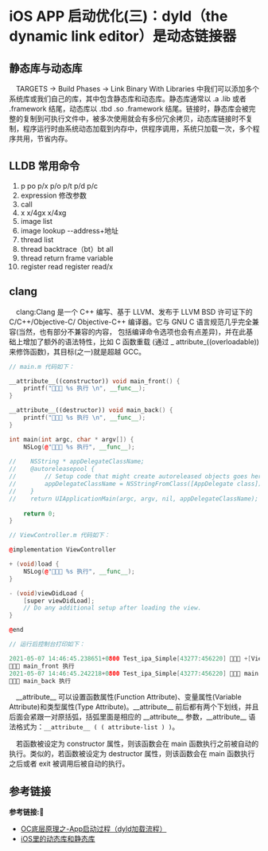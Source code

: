 # iOS APP 启动优化(三)：dyld（the dynamic link editor）是动态链接器


## 静态库与动态库

&emsp;TARGETS -> Build Phases -> Link Binary With Libraries 中我们可以添加多个系统库或我们自己的库，其中包含静态库和动态库。静态库通常以 .a .lib 或者 .framework 结尾，动态库以 .tbd .so .framework 结尾。链接时，静态库会被完整的复制到可执行文件中，被多次使用就会有多份冗余拷贝，动态库链接时不复制，程序运行时由系统动态加载到内存中，供程序调用，系统只加载一次，多个程序共用，节省内存。

## LLDB 常用命令

1. p po p/x p/o p/t p/d p/c
2. expression 修改参数
3. call 
4. x x/4gx x/4xg
5. image list
6. image lookup --address+地址
7. thread list
8. thread backtrace（bt）bt all
9. thread return frame variable
10. register read register read/x

## clang 

&emsp;clang:Clang 是一个 C++ 编写、基于 LLVM、发布于 LLVM BSD 许可证下的 C/C++/Objective-C/ Objective-C++ 编译器。它与 GNU C 语言规范几乎完全兼容(当然，也有部分不兼容的内容， 包括编译命令选项也会有点差异)，并在此基础上增加了额外的语法特性，比如 C 函数重载 (通过 \_ attribute_((overloadable)) 来修饰函数)，其目标(之一)就是超越 GCC。

```c++
// main.m 代码如下：

__attribute__((constructor)) void main_front() {
    printf("🦁🦁🦁 %s 执行 \n", __func__);
}

__attribute__((destructor)) void main_back() {
    printf("🦁🦁🦁 %s 执行 \n", __func__);
}

int main(int argc, char * argv[]) {
    NSLog(@"🦁🦁🦁 %s 执行", __func__);
    
//    NSString * appDelegateClassName;
//    @autoreleasepool {
//        // Setup code that might create autoreleased objects goes here.
//        appDelegateClassName = NSStringFromClass([AppDelegate class]);
//    }
//    return UIApplicationMain(argc, argv, nil, appDelegateClassName);
    
    return 0;
}

// ViewController.m 代码如下：

@implementation ViewController

+ (void)load {
    NSLog(@"🦁🦁🦁 %s 执行", __func__);
}

- (void)viewDidLoad {
    [super viewDidLoad];
    // Do any additional setup after loading the view.
}

@end

// 运行后控制台打印如下：

2021-05-07 14:46:45.238651+0800 Test_ipa_Simple[43277:456220] 🦁🦁🦁 +[ViewController load] 执行
🦁🦁🦁 main_front 执行 
2021-05-07 14:46:45.242218+0800 Test_ipa_Simple[43277:456220] 🦁🦁🦁 main 执行
🦁🦁🦁 main_back 执行 
```
&emsp;\_\_attribute__ 可以设置函数属性(Function Attribute)、变量属性(Variable Attribute)和类型属性(Type Attribute)。\_\_attribute__ 前后都有两个下划线，并且后面会紧跟一对原括弧，括弧里面是相应的 \_\_attribute__ 参数，\_\_attribute__ 语法格式为：`__attribute__ ( ( attribute-list ) )`。

&emsp;若函数被设定为 constructor 属性，则该函数会在 main 函数执行之前被自动的执行。类似的，若函数被设定为 destructor 属性，则该函数会在 main 函数执行之后或者 exit 被调用后被自动的执行。










## 参考链接
**参考链接:🔗**
+ [OC底层原理之-App启动过程（dyld加载流程）](https://juejin.cn/post/6876773824491159565)
+ [iOS里的动态库和静态库](https://www.jianshu.com/p/42891fb90304)

